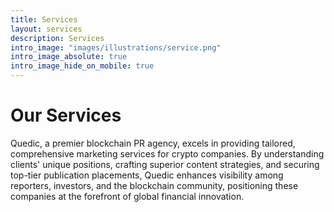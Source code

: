 ```yaml
---
title: Services
layout: services
description: Services
intro_image: "images/illustrations/service.png"
intro_image_absolute: true
intro_image_hide_on_mobile: true
---
```


# Our Services

Quedic, a premier blockchain PR agency, excels in providing tailored, comprehensive marketing services for crypto companies. By understanding clients' unique positions, crafting superior content strategies, and securing top-tier publication placements, Quedic enhances visibility among reporters, investors, and the blockchain community, positioning these companies at the forefront of global financial innovation.
